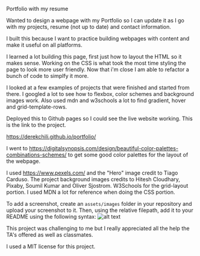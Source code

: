 <Portfolio>

Portfolio with my resume

Wanted to design a webpage with my Portfolio so I can update it as I go with my projects, resume (not up to date) and contact information.

I built this because I want to practice building webpages with content and make it useful on all platforms.

I learned a lot building this page, first just how to layout the HTML so it makes sense. Working on the CSS is what took the most time styling the page to look more user friendly. Now that i'm close I am able to refactor a bunch of code to simplfy it more.

I looked at a few examples of projects that were finished and started from there. I googled a lot to see how to flexbox, color schemes and background images work. Also used mdn and w3schools a lot to find gradient, hover and grid-template-rows.

Deployed this to Github pages so I could see the live website working. This is the link to the project.

https://derekchili.github.io/portfolio/

I went to https://digitalsynopsis.com/design/beautiful-color-palettes-combinations-schemes/ to get some good color palettes for the layout of the webpage.

I used https://www.pexels.com/ and the "Hero" image credit to Tiago Carduso. The project background images credits to Hitesh Cloudhary, Pixaby, Soumil Kumar and Oliver Sjostrom.
W3Schools for the grid-layout portion. I used MDN a lot for reference when doing the CSS portion.

To add a screenshot, create an `assets/images` folder in your repository and upload your screenshot to it. Then, using the relative filepath, add it to your README using the following syntax:
![alt text](./images/screenshot.png)

This project was challenging to me but I really appreciated all the help the TA's offered as well as classmates.

I used a MIT license for this project.
